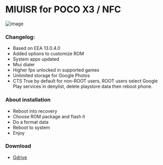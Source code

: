 # MIUISR for POCO X3 / NFC
![image](https://user-images.githubusercontent.com/83476983/211684816-6f74718c-d284-437a-9e09-1a6bc72e46c5.png)

### Changelog:
- Based on EEA 13.0.4.0
- Added options to customize ROM
- System apps updated
- Miui dialer
- Higher fps unlocked in supported games
- Unlimited storage for Google Photos
- CTS True by default for non-ROOT users, ROOT users select Google Play services in denylist, delete playstore data then reboot phone. 

### About installation
- Reboot into recovery
- Choose ROM package and flash it
- Do a format data
- Reboot to system
- Enjoy

### Download
- [Gdrive](https://drive.google.com/file/d/1OLWiP7gCu7zj8NosW2bDzvBUmWH3Hq3v/view?usp=sharing)

